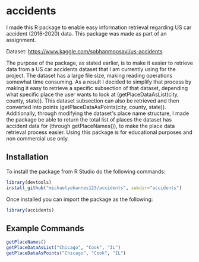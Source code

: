 
# accidents

<!-- badges: start -->
<!-- badges: end -->

I made this R package to enable easy information retrieval regarding US car accident (2016-2020) data. This package was made as part of an assignment.

Dataset: https://www.kaggle.com/sobhanmoosavi/us-accidents

The purpose of the package, as stated earlier, is to make it easier to retrieve data from a US car accidents dataset that I am currently using for the project. The dataset has a large file size, making reading operations somewhat time consuming. As a result I decided to simplify that process by making it easy to retrieve a specific subsection of that dataset, depending what specific place the user wants to look at (getPlaceDataAsList(city, county, state)). This dataset subsection can also be retrieved and then converted into points (getPlaceDataAsPoints(city, county, state)). Additionally, through modifying the dataset's place name structure, I made the package be able to return the total list of places the dataset has accident data for (through getPlaceNames()), to make the place data retrieval process easier. Using this package is for educational purposes and non commercial use only.

## Installation

To install the package from R Studio do the following commands: 

``` r
library(devtools)
install_github("michaelyohannes123/accidents", subdir="accidents")
```

Once installed you can import the package as the following:

``` r
library(accidents)
```

## Example Commands

``` r
getPlaceNames()
getPlaceDataAsList("Chicago", "Cook", "IL")
getPlaceDataAsPoints("Chicago", "Cook", "IL")
```


